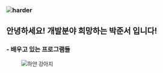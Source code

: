 
### ![harder](https://capsule-render.vercel.app/api?type=waving&height=300&color=gradient&text=ParkJun-seo)

## 안녕하세요! 개발분야 희망하는 박준서 입니다!

###  - 배우고 있는 프로그램들
<figure>
    <img src="https://i.esdrop.com/d/f/tLVjhTbXns/cvbeGtiwIM.png" alt="하얀 강아지"><width=50 height=50>
</figure>
